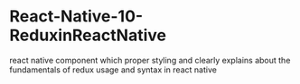 # React-Native-10-ReduxinReactNative

react native component which proper styling and clearly explains about the fundamentals of redux usage and syntax in react native
